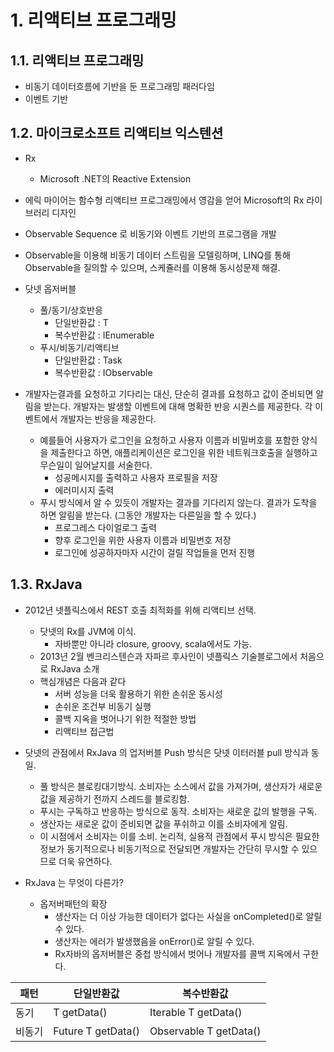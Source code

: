 # 1. 리액티브 프로그래밍


## 1.1. 리액티브 프로그래밍
- 비동기 데이터흐름에 기반을 둔 프로그래밍 패러다임
- 이벤트 기반
    
## 1.2. 마이크로소프트 리액티브 익스텐션
- Rx
    - Microsoft .NET의 Reactive Extension
- 에릭 마이어는 함수형 리액티브 프로그래밍에서 영감을 얻어 Microsoft의 Rx 라이브러리 디자인
- Observable Sequence 로 비동기와 이벤트 기반의 프로그램을 개발
- Observable을 이용해 비동기 데이터 스트림을 모델링하며, LINQ를 통해 Observable을 질의할 수 있으며, 스케쥴러를 이용해 동시성문제 해결.

    
- 닷넷 옵저버블
    - 풀/동기/상호반응
        - 단일반환값 : T
        - 복수반환값 : IEnumerable<T>
    - 푸시/비동기/리액티브
        - 단일반환값 : Task<T>
        - 복수반환값 : IObservable<T>
- 개발자는결과를 요청하고 기다리는 대신, 단순히 결과를 요청하고 값이 준비되면 알림을 받는다. 개발자는 발생할 이벤트에 대해 명확한 반응 시퀀스를 제공한다. 각 이벤트에서 개발자는 반응을 제공한다.
  - 예를들어 사용자가 로그인을 요청하고 사용자 이름과 비밀버호를 포함한 양식을 제출한다고 하면, 애플리케이션은 로그인을 위한 네트워크호출을 실행하고 무슨일이 일어날지를 서술한다.
    - 성공메시지를 출력하고 사용자 프로필을 저장
    - 에러미시지 출력
  - 푸시 방식에서 알 수 있듯이 개발자는 결과를 기다리지 않는다. 결과가 도착을 하면 알림을 받는다. (그동안 개발자는 다른일을 할 수 있다.)
    - 프로그레스 다이얼로그 출력
    - 향후 로그인을 위한 사용자 이름과 비밀번호 저장
    - 로그인에 성공하자마자 시간이 걸릴 작업들을 먼저 진행

## 1.3. RxJava
- 2012년 넷플릭스에서 REST 호출 최적화를 위해 리액티브 선택.
  - 닷넷의 Rx를 JVM에 이식.
    - 자바뿐만 아니라 closure, groovy, scala에서도 가능.
  - 2013년 2월 벤크리스텐슨과 자파르 후사인이 넷플릭스 기술블로그에서 처음으로 RxJava 소개
  - 핵심개념은 다음과 같다
    - 서버 성능을 더욱 활용하기 위한 손쉬운 동시성
    - 손쉬운 조건부 비동기 실행
    - 콜백 지옥을 벗어나기 위한 적절한 방법
    - 리액티브 접근법

- 닷넷의 관점에서 RxJava 의 업저버블 Push 방식은 닷넷 이터러블 pull 방식과 동일.
  - 풀 방식은 블로킹대기방식. 소비자는 소스에서 값을 가져가며, 생산자가 새로운 값을 제공하기 전까지 스레드를 블로킹함.
  - 푸시는 구독하고 반응하는 방식으로 동작. 소비자는 새로운 값의 발행을 구독.
  - 생산자는 새로운 값이 준비되면 값을 푸쉬하고 이를 소비자에게 알림.
  - 이 시점에서 소비자는 이를 소비. 논리적, 실용적 관점에서 푸시 방식은 필요한 정보가 동기적으로나 비동기적으로 전달되면 개발자는 간단히 무시할 수 있으므로 더욱 유연하다.

- RxJava 는 무엇이 다른가?
  - 옵저버패턴의 확장
    - 생산자는 더 이상 가능한 데이터가 없다는 사실을 onCompleted()로 알릴 수 있다.
    - 생산자는 에러가 발생했음을 onError()로 알릴 수 있다.
    - Rx자바의 옵저버블은 중첩 방식에서 벗어나 개발자를 콜백 지옥에서 구한다.


|패턴|단일반환값|복수반환값|
|------|---|---|
|동기|T getData()|Iterable T getData()|
|비동기|Future T getData()|Observable T getData()|